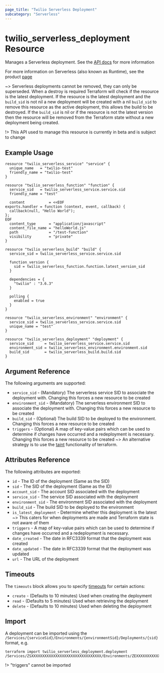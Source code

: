 ```yaml
---
page_title: "Twilio Serverless Deployment"
subcategory: "Serverless"
---
```


# twilio_serverless_deployment Resource

Manages a Serverless deployment. See the [API docs](https://www.twilio.com/docs/runtime/functions-assets-api/api/deployment) for more information

For more information on Serverless (also known as Runtime), see the product [page](https://www.twilio.com/runtime)

~> Serverless deployments cannot be removed, they can only be superseded. When a destroy is required Terraform will check if the resource is the latest deployment. If the resource is the latest deployment and the `build_sid` is not nil a new deployment will be created with a nil `build_sid` to remove this resource as the active deployment, this allows the build to be destroyed. If the `build_sid` is nil or if the resource is not the latest version then the resource will be removed from the Terraform state without a new deployment being created.

!> This API used to manage this resource is currently in beta and is subject to change

## Example Usage

```hcl
resource "twilio_serverless_service" "service" {
  unique_name   = "twilio-test"
  friendly_name = "twilio-test"
}

resource "twilio_serverless_function" "function" {
  service_sid   = twilio_serverless_service.service.sid
  friendly_name = "test"

  content           = <<EOF
exports.handler = function (context, event, callback) {
  callback(null, "Hello World");
};
EOF
  content_type      = "application/javascript"
  content_file_name = "helloWorld.js"
  path              = "/test-function"
  visibility        = "private"
}

resource "twilio_serverless_build" "build" {
  service_sid = twilio_serverless_service.service.sid

  function_version {
    sid = twilio_serverless_function.function.latest_version_sid
  }

  dependencies = {
    "twilio" : "3.6.3"
  }

  polling {
    enabled = true
  }
}

resource "twilio_serverless_environment" "environment" {
  service_sid = twilio_serverless_service.service.sid
  unique_name = "test"
}

resource "twilio_serverless_deployment" "deployment" {
  service_sid     = twilio_serverless_service.service.sid
  environment_sid = twilio_serverless_environment.environment.sid
  build_sid       = twilio_serverless_build.build.sid
}
```

## Argument Reference

The following arguments are supported:

- `service_sid` - (Mandatory) The serverless service SID to associate the deployment with. Changing this forces a new resource to be created
- `environment_sid` - (Mandatory) The serverless environment SID to associate the deployment with. Changing this forces a new resource to be created
- `build_sid` - (Optional) The build SID to be deployed to the environment. Changing this forces a new resource to be created
- `triggers` - (Optional) A map of key-value pairs which can be used to determine if changes have occurred and a redeployment is necessary. Changing this forces a new resource to be created
~> An alternative strategy is to use the [taint](https://www.terraform.io/docs/commands/taint.html) functionality of terraform.

## Attributes Reference

The following attributes are exported:

- `id` - The ID of the deployment (Same as the SID)
- `sid` - The SID of the deployment (Same as the ID)
- `account_sid` - The account SID associated with the deployment
- `service_sid` - The service SID associated with the deployment
- `environment_sid` - The environment SID associated with the deployment
- `build_sid` - The build SID to be deployed to the environment
- `is_latest_deployment` - Determine whether this deployment is the latest
~> This caters for when deployments are made and Terraform state is not aware of them
- `triggers` - A map of key-value pairs which can be used to determine if changes have occurred and a redeployment is necessary.
- `date_created` - The date in RFC3339 format that the deployment was created
- `date_updated` - The date in RFC3339 format that the deployment was updated
- `url` - The URL of the deployment

## Timeouts

The `timeouts` block allows you to specify [timeouts](https://www.terraform.io/docs/configuration/resources.html#timeouts) for certain actions:

- `create` - (Defaults to 10 minutes) Used when creating the deployment
- `read` - (Defaults to 5 minutes) Used when retrieving the deployment
- `delete` - (Defaults to 10 minutes) Used when deleting the deployment

## Import

A deployment can be imported using the `/Services/{serviceSid}/Environments/{environmentSid}/Deployments/{sid}` format, e.g.

```shell
terraform import twilio_serverless_deployment.deployment /Services/ZSXXXXXXXXXXXXXXXXXXXXXXXXXXXXXXXX/Environments/ZEXXXXXXXXXXXXXXXXXXXXXXXXXXXXXXXX/Deployments/ZDXXXXXXXXXXXXXXXXXXXXXXXXXXXXXXXX
```

!> "triggers" cannot be imported
